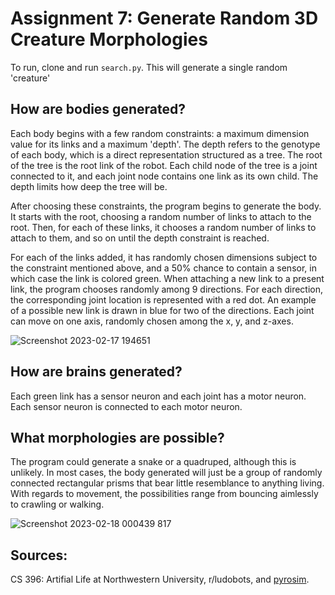 # Assignment 7: Generate Random 3D Creature Morphologies
To run, clone and run `search.py`. This will generate a single random 'creature'

## How are bodies generated?
Each body begins with a few random constraints: a maximum dimension value for its links and a maximum 'depth'. The depth refers to
the genotype of each body, which is a direct representation structured as a tree. The root of the tree is the root link of the robot. 
Each child node of the tree is a joint connected to it, and each joint node contains one link as its own child. The depth limits how 
deep the tree will be.

After choosing these constraints, the program begins to generate the body. It starts with the root, choosing 
a random number of links to attach to the root. Then, for each of these links, it chooses a random number of links
to attach to them, and so on until the depth constraint is reached.

For each of the links added, it has randomly chosen dimensions subject to the constraint mentioned above, and a 
50% chance to contain a sensor, in which case the link is colored green. When attaching a new link to a present link,
the program chooses randomly among 9 directions. For each direction, the corresponding joint location is represented with a red dot.
An example of a possible new link is drawn in blue for two of the directions. Each joint can move on one axis, randomly chosen among the x, y, and z-axes.

![Screenshot 2023-02-17 194651](https://user-images.githubusercontent.com/68213464/219844289-0bc2b58b-bb87-4a65-826d-901fc4e9e17d.png)

## How are brains generated?
Each green link has a sensor neuron and each joint has a motor neuron. Each sensor neuron 
is connected to each motor neuron.

## What morphologies are possible? 
The program could generate a snake or a quadruped, although this is unlikely. In most cases, the body generated
will just be a group of randomly connected rectangular prisms that bear little resemblance to anything living. With regards
to movement, the possibilities range from bouncing aimlessly to crawling or walking.

![Screenshot 2023-02-18 000439 817](https://user-images.githubusercontent.com/68213464/219844293-2056f50a-90a3-4ec4-9582-dcaac5d19770.png)

## Sources:
CS 396: Artifial Life at Northwestern University, r/ludobots, and [pyrosim](https://github.com/jbongard/pyrosim).
